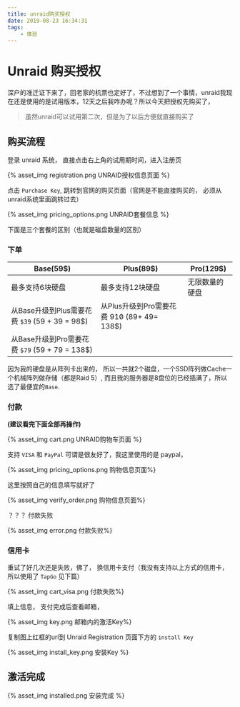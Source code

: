 ```yaml
---
title: unraid购买授权
date: 2019-08-23 16:34:31
tags:
    - 体验
---
```




# Unraid 购买授权

深户的准迁证下来了，回老家的机票也定好了，不过想到了一个事情，unraid我现在还是使用的是试用版本，12天之后我咋办呢？所以今天把授权先购买了，

> 虽然unraid可以试用第二次，但是为了以后方便就直接购买了



## 购买流程

登录 unraid 系统， 直接点击右上角的试用期时间，进入注册页

{% asset_img registration.png UNRAID授权信息页面 %}

点击 `Purchase Key`, 跳转到官网的购买页面（官网是不能直接购买的， 必须从unraid系统里面跳转过去）

{% asset_img pricing_options.png UNRAID套餐信息 %}

下面是三个套餐的区别（也就是磁盘数量的区别）



### 下单

| Base(59$)                                      | Plus(89$)                                    | Pro(129$)      |
| ---------------------------------------------- | -------------------------------------------- | -------------- |
| 最多支持6块硬盘                                | 最多支持12块硬盘                             | 无限数量的硬盘 |
| 从Base升级到Plus需要花费 `$39` (59 + 39 = 98$) | 从Plus升级到Pro需要花费 1 (89+ 49= 138$) |                |
| 从Base升级到Pro需要花费 `$79` (59 + 79 = 138$) |                                              |                |

因为我的硬盘是从阵列卡出来的， 所以一共就2个磁盘，一个SSD阵列做Cache一个机械阵列做存储（都是Raid 5）, 而且我的服务器是8盘位的已经插满了，所以选了最便宜的`Base`.



### 付款

**(建议看完下面全部再操作)**

{% asset_img cart.png UNRAID购物车页面 %}

支持 `VISA` 和 `PayPal` 可谓是很友好了，我这里使用的是 paypal，

{% asset_img pricing_options.png 购物信息页面%}

这里按照自己的信息填写就好了

{% asset_img verify_order.png 购物信息页面%}

？？？ 付款失败 

{% asset_img error.png 付款失败%}

### 信用卡

重试了好几次还是失败，佛了， 换信用卡支付（我没有支持以上方式的信用卡，所以使用了 `TapGo`  见下篇）

{% asset_img cart_visa.png 付款失败%}

填上信息， 支付完成后查看邮箱，

{% asset_img key.png 邮箱内的激活Key%}

复制图上红框的url到 Unraid Registration 页面下方的 `install Key`

{% asset_img install_key.png 安装Key %}



## 激活完成

{% asset_img installed.png 安装完成 %}

